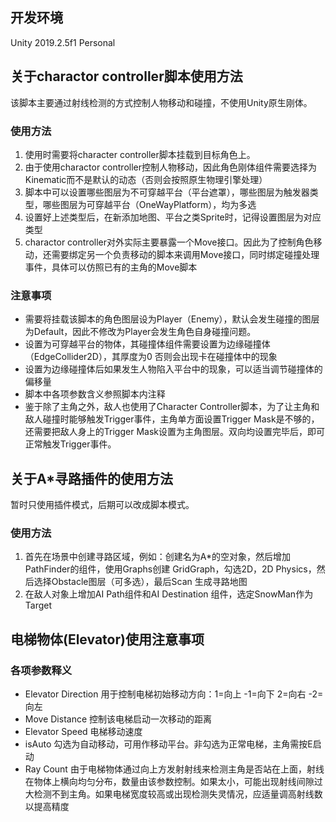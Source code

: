 ## 开发环境
Unity 2019.2.5f1 Personal

## 关于charactor controller脚本使用方法
该脚本主要通过射线检测的方式控制人物移动和碰撞，不使用Unity原生刚体。
### 使用方法

1. 使用时需要将character controller脚本挂载到目标角色上。
2. 由于使用charactor controller控制人物移动，因此角色刚体组件需要选择为Kinematic而不是默认的动态（否则会按照原生物理引擎处理）
3. 脚本中可以设置哪些图层为不可穿越平台（平台遮罩），哪些图层为触发器类型，哪些图层为可穿越平台（OneWayPlatform），均为多选
4. 设置好上述类型后，在新添加地图、平台之类Sprite时，记得设置图层为对应类型
5. charactor controller对外实际主要暴露一个Move接口。因此为了控制角色移动，还需要绑定另一个负责移动的脚本来调用Move接口，同时绑定碰撞处理事件，具体可以仿照已有的主角的Move脚本

### 注意事项
- 需要将挂载该脚本的角色图层设为Player（Enemy），默认会发生碰撞的图层为Default，因此不修改为Player会发生角色自身碰撞问题。
- 设置为可穿越平台的物体，其碰撞体组件需要设置为边缘碰撞体（EdgeCollider2D），其厚度为0 否则会出现卡在碰撞体中的现象
- 设置为边缘碰撞体后如果发生人物陷入平台中的现象，可以适当调节碰撞体的偏移量
- 脚本中各项参数含义参照脚本内注释
- 鉴于除了主角之外，敌人也使用了Character Controller脚本，为了让主角和敌人碰撞时能够触发Trigger事件，主角单方面设置Trigger Mask是不够的，还需要把敌人身上的Trigger Mask设置为主角图层。双向均设置完毕后，即可正常触发Trigger事件。

## 关于A*寻路插件的使用方法
暂时只使用插件模式，后期可以改成脚本模式。
### 使用方法

1. 首先在场景中创建寻路区域，例如：创建名为A*的空对象，然后增加PathFinder的组件，使用Graphs创建 GridGraph，勾选2D，2D Physics，然后选择Obstacle图层（可多选），最后Scan 生成寻路地图
2. 在敌人对象上增加AI Path组件和AI Destination 组件，选定SnowMan作为Target

## 电梯物体(Elevator)使用注意事项
### 各项参数释义
- Elevator Direction 用于控制电梯初始移动方向：1=向上 -1=向下 2=向右 -2=向左
- Move Distance 控制该电梯启动一次移动的距离
- Elevator Speed 电梯移动速度
- isAuto 勾选为自动移动，可用作移动平台。非勾选为正常电梯，主角需按E启动
- Ray Count 由于电梯物体通过向上方发射射线来检测主角是否站在上面，射线在物体上横向均匀分布，数量由该参数控制。如果太小，可能出现射线间隙过大检测不到主角。如果电梯宽度较高或出现检测失灵情况，应适量调高射线数以提高精度
